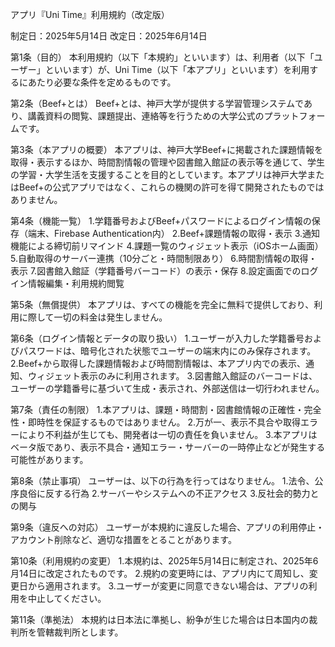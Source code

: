 アプリ『Uni Time』利用規約（改定版）

制定日：2025年5月14日
改定日：2025年6月14日

第1条（目的）
本利用規約（以下「本規約」といいます）は、利用者（以下「ユーザー」といいます）が、Uni Time（以下「本アプリ」といいます）を利用するにあたり必要な条件を定めるものです。

第2条（Beef+とは）
Beef+とは、神戸大学が提供する学習管理システムであり、講義資料の閲覧、課題提出、連絡等を行うための大学公式のプラットフォームです。

第3条（本アプリの概要）
本アプリは、神戸大学Beef+に掲載された課題情報を取得・表示するほか、時間割情報の管理や図書館入館証の表示等を通じて、学生の学習・大学生活を支援することを目的としています。本アプリは神戸大学またはBeef+の公式アプリではなく、これらの機関の許可を得て開発されたものではありません。

第4条（機能一覧）
1.学籍番号およびBeef+パスワードによるログイン情報の保存（端末、Firebase Authentication内）
2.Beef+課題情報の取得・表示
3.通知機能による締切前リマインド
4.課題一覧のウィジェット表示（iOSホーム画面）
5.自動取得のサーバー連携（10分ごと・時間制限あり）
6.時間割情報の取得・表示
7.図書館入館証（学籍番号バーコード）の表示・保存
8.設定画面でのログイン情報編集・利用規約閲覧

第5条（無償提供）
本アプリは、すべての機能を完全に無料で提供しており、利用に際して一切の料金は発生しません。

第6条（ログイン情報とデータの取り扱い）
1.ユーザーが入力した学籍番号およびパスワードは、暗号化された状態でユーザーの端末内にのみ保存されます。
2.Beef+から取得した課題情報および時間割情報は、本アプリ内での表示、通知、ウィジェット表示のみに利用されます。
3.図書館入館証のバーコードは、ユーザーの学籍番号に基づいて生成・表示され、外部送信は一切行われません。

第7条（責任の制限）
1.本アプリは、課題・時間割・図書館情報の正確性・完全性・即時性を保証するものではありません。
2.万が一、表示不具合や取得エラーにより不利益が生じても、開発者は一切の責任を負いません。
3.本アプリはベータ版であり、表示不具合・通知エラー・サーバーの一時停止などが発生する可能性があります。

第8条（禁止事項）
ユーザーは、以下の行為を行ってはなりません。
1.法令、公序良俗に反する行為
2.サーバーやシステムへの不正アクセス
3.反社会的勢力との関与

第9条（違反への対応）
ユーザーが本規約に違反した場合、アプリの利用停止・アカウント削除など、適切な措置をとることがあります。

第10条（利用規約の変更）
1.本規約は、2025年5月14日に制定され、2025年6月14日に改定されたものです。
2.規約の変更時には、アプリ内にて周知し、変更日から適用されます。
3.ユーザーが変更に同意できない場合は、アプリの利用を中止してください。

第11条（準拠法）
本規約は日本法に準拠し、紛争が生じた場合は日本国内の裁判所を管轄裁判所とします。
